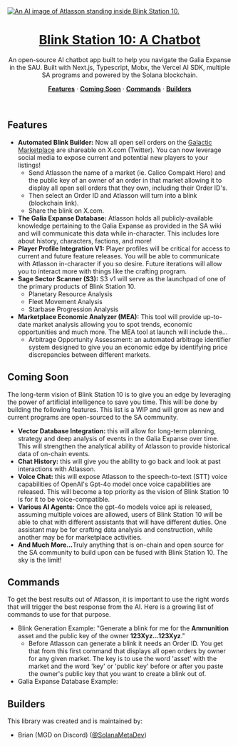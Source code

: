 <a href="https://blinkstationx.com/">
  <img alt="An AI image of Atlasson standing inside Blink Station 10." src="https://shdw-drive.genesysgo.net/6CKtcXBouZ4mGAt4NzNcdW29rZCBMx3CTZtBn3zGmz6z/blinkstation10.jpg">
  <h1 align="center">Blink Station 10: A Chatbot</h1>
</a>

<p align="center">
  An open-source AI chatbot app built to help you navigate the 
Galia Expanse in the SAU. Built with Next.js, Typescript, Mobx, the Vercel AI SDK, multiple
SA programs and powered by the Solana blockchain.
</p>

<p align="center">
  <a href="#features"><strong>Features</strong></a> ·
  <a href="#coming soon"><strong>Coming Soon</strong></a> ·
  <a href="#commands"><strong>Commands</strong></a> ·
  <a href="#builders"><strong>Builders</strong></a>
</p>
<br/>

## Features

- <strong>Automated Blink Builder:</strong> Now all open sell orders
on the [Galactic Marketplace](https://play.staratlas.com/market) 
are shareable on X.com (Twitter). You can now leverage social media to
expose current and potential new players to your listings!
  - Send Atlasson the name of a market (ie. Calico Compakt Hero) and the
    public key of an owner of an order in that market allowing it to display all 
    open sell orders that they own, including their Order ID's.
  - Then select an Order ID and Atlasson will turn into a blink (blockchain link).
  - Share the blink on X.com.
- <strong>The Galia Expanse Database:</strong> Atlasson holds all publicly-available knowledge
pertaining to the Galia Expanse as provided in the SA wiki and will communicate this data
while in-character. This includes lore about history, characters, factions, and more!
- <strong>Player Profile Integration V1:</strong> Player profiles will be critical
for access to current and future feature releases. You will be able to communicate with
Atlasson in-character if you so desire. Future iterations will allow you to interact more
with things like the crafting program.
- <strong>Sage Sector Scanner (S3):</strong> S3 v1 will serve as the launchpad of
one of the primary products of Blink Station 10. 
  - Planetary Resource Analysis
  - Fleet Movement Analysis
  - Starbase Progression Analysis
- <strong>Marketplace Economic Analyzer (MEA):</strong> This tool will
provide up-to-date market analysis allowing you to spot trends, economic
opportunities and much more. The MEA tool at launch will include the...
  - Arbitrage Opportunity Assessment: an automated arbitrage identifier
    system designed to give you an economic edge by identifying 
    price discrepancies between different markets.


## Coming Soon

The long-term vision of Blink Station 10 is to give you an edge by
leveraging the power of artificial intelligence to save you time. This will be done by
building the following features. This list is a WIP and will grow as new 
and current programs are open-sourced to the SA community.
- <strong>Vector Database Integration:</strong> this will allow for long-term
planning, strategy and deep analysis of events in the Galia Expanse over time. This will
strengthen the analytical ability of Atlasson to provide historical data of on-chain events.
- <strong>Chat History:</strong> this will give you the ability to go back and look at past
interactions with Atlasson.
- <strong>Voice Chat:</strong> this will expose Atlasson to the speech-to-text (STT) 
voice capabilities of OpenAI's Gpt-4o model once voice capabilities are released.
This will become a top priority as the vision of Blink Station 10 is for it 
to be voice-compatible.
- <strong>Various AI Agents:</strong> Once the gpt-4o models voice api is released,
assuming multiple voices are allowed, users of Blink Station 10 will be able to chat with
different assistants that will have different duties. One assistant may be for crafting data
analysis and construction, while another may be for marketplace activities.
- <strong>And Much More...</strong>Truly anything that is on-chain and open source for
the SA community to build upon can be fused with Blink Station 10. The sky is the limit!

## Commands
To get the best results out of Atlasson, it is important to use the right
words that will trigger the best response from the AI. Here is a growing list of commands
to use for that purpose.
- Blink Generation Example: "Generate a blink for me for the <strong>Ammunition</strong>
asset and the public key of the owner <strong>123Xyz...123Xyz</strong>."
  - Before Atlasson can generate a blink it needs an Order ID. You get that from this first
  command that displays all open orders by owner for any given market. The key is to use the
  word 'asset' with the market and the word 'key' or 'public key' before or after you paste
  the owner's public key that you want to create a blink out of.
- Galia Expanse Database Example: 

## Builders

This library was created and is maintained by:

- Brian (MGD on Discord) ([@SolanaMetaDev](https://x.com/SolanaMetaDev))
